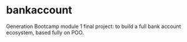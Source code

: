 # bankaccount

Generation Bootcamp module 1 final project: to build a full bank account ecosystem, based fully on POO.
